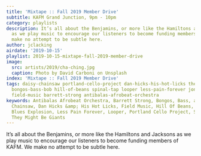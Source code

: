 ```yaml
---
title: 'Mixtape :: Fall 2019 Member Drive'
subtitle: KAFM Grand Junction, 9pm - 10pm
category: playlists
description: It’s all about the Benjamins, or more like the Hamiltons and Jacksons
  as we play music to encourage our listeners to become funding members of KAFM. We
  make no attempt to be subtle here.
author: jclacking
airdate: '2019-10-15'
playlist: 2019-10-15-mixtape-fall-2019-member-drive
image:
  src: artists/2019/cha-ching.jpg
  caption: Photo by David Carboni on Unsplash
index: 'Mixtape :: Fall 2019 Member Drive'
tags: daisy-chainsaw portland-cello-project dan-hicks-his-hot-licks they-might-be-giants
  bongos-bass-bob hill-of-beans spinal-tap looper less-pain-forever jon-spencer-blues-explosion
  field-music barrett-strong antibalas-afrobeat-orchestra
keywords: Antibalas Afrobeat Orchestra, Barrett Strong, Bongos, Bass, and Bob, Daisy
  Chainsaw, Dan Hicks &amp; His Hot Licks, Field Music, Hill Of Beans, The Jon Spencer
  Blues Explosion, Less Pain Forever, Looper, Portland Cello Project, Spinal Tap,
  They Might Be Giants
---
```

It’s all about the Benjamins, or more like the Hamiltons and Jacksons as we play music to encourage our listeners to become funding members of KAFM. We make no attempt to be subtle here.
